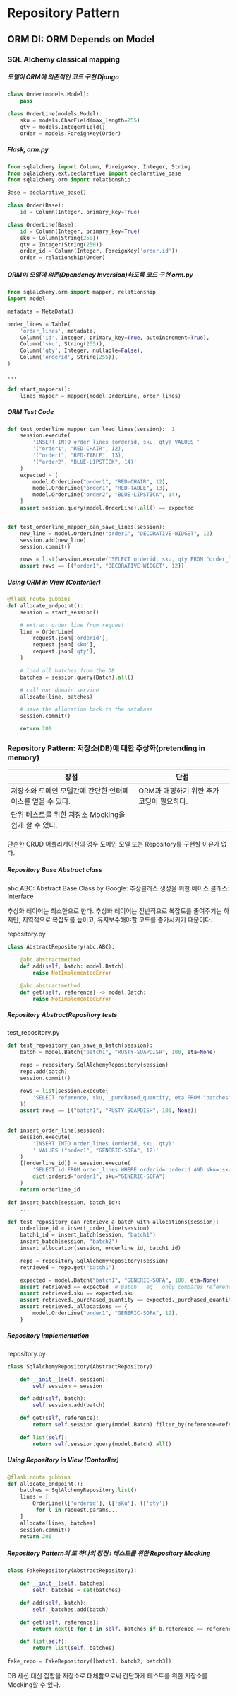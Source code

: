 # Repository Pattern

## ORM DI: ORM Depends on Model

### SQL Alchemy classical mapping

##### 모델이 ORM에 의존적인 코드 구현 Django

```python
class Order(models.Model):
    pass

class OrderLine(models.Model):
    sku = models.CharField(max_length=255)
    qty = models.IntegerField()
    order = models.ForeignKey(Order)
```

##### Flask, orm.py

```python
from sqlalchemy import Column, ForeignKey, Integer, String
from sqlalchemy.ext.declarative import declarative_base
from sqlalchemy.orm import relationship

Base = declarative_base()

class Order(Base):
    id = Column(Integer, primary_key=True)

class OrderLine(Base):
    id = Column(Integer, primary_key=True)
    sku = Column(String(250))
    qty = Integer(String(250))
    order_id = Column(Integer, ForeignKey('order.id'))
    order = relationship(Order)
```

##### ORM이 모델에 의존(Dpendency Inversion)하도록 코드 구현 orm.py

```python
from sqlalchemy.orm import mapper, relationship
import model

metadata = MetaData()

order_lines = Table(  
    'order_lines', metadata,
    Column('id', Integer, primary_key=True, autoincrement=True),
    Column('sku', String(255)),
    Column('qty', Integer, nullable=False),
    Column('orderid', String(255)),
)

...

def start_mappers():
    lines_mapper = mapper(model.OrderLine, order_lines)  
```

##### ORM Test Code

```python
def test_orderline_mapper_can_load_lines(session):  1
    session.execute(
        'INSERT INTO order_lines (orderid, sku, qty) VALUES '
        '("order1", "RED-CHAIR", 12),'
        '("order1", "RED-TABLE", 13),'
        '("order2", "BLUE-LIPSTICK", 14)'
    )
    expected = [
        model.OrderLine("order1", "RED-CHAIR", 12),
        model.OrderLine("order1", "RED-TABLE", 13),
        model.OrderLine("order2", "BLUE-LIPSTICK", 14),
    ]
    assert session.query(model.OrderLine).all() == expected


def test_orderline_mapper_can_save_lines(session):
    new_line = model.OrderLine("order1", "DECORATIVE-WIDGET", 12)
    session.add(new_line)
    session.commit()

    rows = list(session.execute('SELECT orderid, sku, qty FROM "order_lines"'))
    assert rows == [("order1", "DECORATIVE-WIDGET", 12)]

```

##### Using ORM in View (Contorller)

```python
@flask.route.gubbins
def allocate_endpoint():
    session = start_session()

    # extract order line from request
    line = OrderLine(
        request.json['orderid'],
        request.json['sku'],
        request.json['qty'],
    )

    # load all batches from the DB
    batches = session.query(Batch).all()

    # call our domain service
    allocate(line, batches)

    # save the allocation back to the database
    session.commit()

    return 201
```

### Repository Pattern: 저장소(DB)에 대한 추상화(pretending in memory)

| 장점                                                       | 단점                                      |
| ---------------------------------------------------------- | ----------------------------------------- |
| 저장소와 도메인 모델간에 간단한 인터페이스를 얻을 수 있다. | ORM과 매핑하기 위한 추가 코딩이 필요하다. |
| 단위 테스트를 위한 저장소 Mocking을 쉽게 할 수 있다.       |                                           |

단순한 CRUD 어플리케이션의 경우 도메인 모델 또는 Repository를 구현할 이유가 없다.

##### Repository Base Abstract class

abc.ABC: Abstract Base Class by Google: 추상클래스 생성을 위한 베이스 클래스: Interface

추상화 레이어는 최소한으로 한다. 추상화 레이어는 전반적으로 복잡도를 줄여주기는 하지만, 지역적으로 복잡도를 높이고, 유지보수해야할 코드를 증가시키기 때문이다.

repository.py

```python
class AbstractRepository(abc.ABC):

    @abc.abstractmethod  
    def add(self, batch: model.Batch):
        raise NotImplementedError  

    @abc.abstractmethod
    def get(self, reference) -> model.Batch:
        raise NotImplementedError

```

##### Repository AbstractRepository tests

test_repository.py

```python
def test_repository_can_save_a_batch(session):
    batch = model.Batch("batch1", "RUSTY-SOAPDISH", 100, eta=None)

    repo = repository.SqlAlchemyRepository(session)
    repo.add(batch)  
    session.commit()  

    rows = list(session.execute(
        'SELECT reference, sku, _purchased_quantity, eta FROM "batches"'  
    ))
    assert rows == [("batch1", "RUSTY-SOAPDISH", 100, None)]
    
    
def insert_order_line(session):
    session.execute(  
        'INSERT INTO order_lines (orderid, sku, qty)'
        ' VALUES ("order1", "GENERIC-SOFA", 12)'
    )
    [[orderline_id]] = session.execute(
        'SELECT id FROM order_lines WHERE orderid=:orderid AND sku=:sku',
        dict(orderid="order1", sku="GENERIC-SOFA")
    )
    return orderline_id

def insert_batch(session, batch_id):  
    ...

def test_repository_can_retrieve_a_batch_with_allocations(session):
    orderline_id = insert_order_line(session)
    batch1_id = insert_batch(session, "batch1")
    insert_batch(session, "batch2")
    insert_allocation(session, orderline_id, batch1_id)  

    repo = repository.SqlAlchemyRepository(session)
    retrieved = repo.get("batch1")

    expected = model.Batch("batch1", "GENERIC-SOFA", 100, eta=None)
    assert retrieved == expected  # Batch.__eq__ only compares reference  3
    assert retrieved.sku == expected.sku  
    assert retrieved._purchased_quantity == expected._purchased_quantity
    assert retrieved._allocations == {  
        model.OrderLine("order1", "GENERIC-SOFA", 12),
    }

```

##### Repository implementation

repository.py

```python
class SqlAlchemyRepository(AbstractRepository):

    def __init__(self, session):
        self.session = session

    def add(self, batch):
        self.session.add(batch)

    def get(self, reference):
        return self.session.query(model.Batch).filter_by(reference=reference).one()

    def list(self):
        return self.session.query(model.Batch).all()
```

##### Using Repository in View (Contorller)

```python
@flask.route.gubbins
def allocate_endpoint():
    batches = SqlAlchemyRepository.list()
    lines = [
        OrderLine(l['orderid'], l['sku'], l['qty'])
         for l in request.params...
    ]
    allocate(lines, batches)
    session.commit()
    return 201
```

##### Repository Pattern의 또 하나의 장점 : 테스트를 위한 Repository Mocking

```python
class FakeRepository(AbstractRepository):

    def __init__(self, batches):
        self._batches = set(batches)

    def add(self, batch):
        self._batches.add(batch)

    def get(self, reference):
        return next(b for b in self._batches if b.reference == reference)

    def list(self):
        return list(self._batches)
    
fake_repo = FakeRepository([batch1, batch2, batch3])
```

DB 세션 대신 집합을 저장소로 대체함으로써 간단하게 테스트를 위한 저장소를 Mocking할 수 있다.